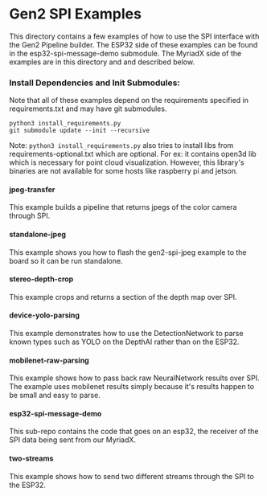 # Gen2 SPI Examples
This directory contains a few examples of how to use the SPI interface with the Gen2 Pipeline builder. The ESP32 side of these examples can be found in the esp32-spi-message-demo submodule. The MyriadX side of the examples are in this directory and and described below.

### Install Dependencies and Init Submodules:
Note that all of these examples depend on the requirements specified in requirements.txt and may have git submodules.

```
python3 install_requirements.py
git submodule update --init --recursive
```
Note: `python3 install_requirements.py` also tries to install libs from requirements-optional.txt which are optional. For ex: it contains open3d lib which is necessary for point cloud visualization. However, this library's binaries are not available for some hosts like raspberry pi and jetson.   

#### jpeg-transfer
This example builds a pipeline that returns jpegs of the color camera through SPI.

#### standalone-jpeg
This example shows you how to flash the gen2-spi-jpeg example to the board so it can be run standalone.

#### stereo-depth-crop
This example crops and returns a section of the depth map over SPI.

#### device-yolo-parsing
This example demonstrates how to use the DetectionNetwork to parse known types such as YOLO on the DepthAI rather than on the ESP32.

#### mobilenet-raw-parsing
This example shows how to pass back raw NeuralNetwork results over SPI. The example uses mobilenet results simply because it's results happen to be small and easy to parse.

#### esp32-spi-message-demo
This sub-repo contains the code that goes on an esp32, the receiver of the SPI data being sent from our MyriadX.

#### two-streams
This example shows how to send two different streams through the SPI to the ESP32.
